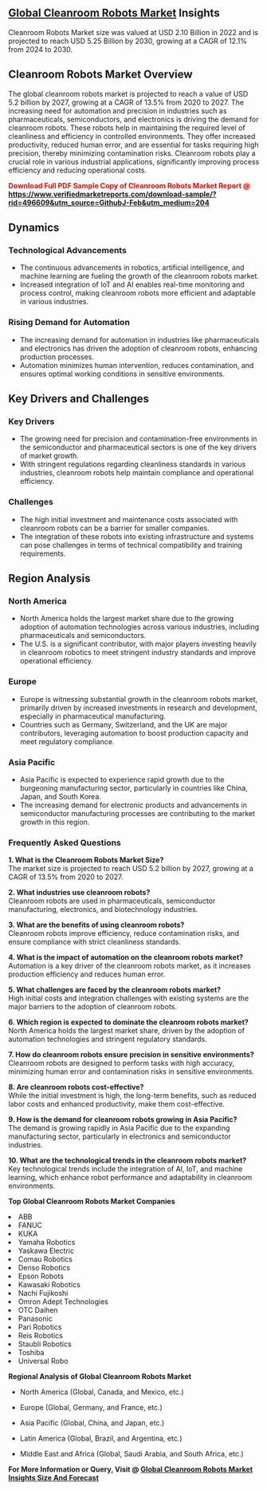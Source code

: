 <h2><a href="https://www.verifiedmarketreports.com/download-sample/?rid=496609&amp;utm_source=GithubJ&amp;utm_medium=204" target="_blank">Global Cleanroom Robots Market</a> Insights</h2><p>Cleanroom Robots Market size was valued at USD 2.10 Billion in 2022 and is projected to reach USD 5.25 Billion by 2030, growing at a CAGR of 12.1% from 2024 to 2030.</p><p> <h2>Cleanroom Robots Market Overview</h2> <p>The global cleanroom robots market is projected to reach a value of USD 5.2 billion by 2027, growing at a CAGR of 13.5% from 2020 to 2027. The increasing need for automation and precision in industries such as pharmaceuticals, semiconductors, and electronics is driving the demand for cleanroom robots. These robots help in maintaining the required level of cleanliness and efficiency in controlled environments. They offer increased productivity, reduced human error, and are essential for tasks requiring high precision, thereby minimizing contamination risks. Cleanroom robots play a crucial role in various industrial applications, significantly improving process efficiency and reducing operational costs.</p> <p><strong><p><span class=""><span style="color: #ff0000;"><strong>Download Full PDF Sample Copy of Cleanroom Robots Market Report</strong> @ </span><a href="https://www.verifiedmarketreports.com/download-sample/?rid=496609&amp;utm_source=GithubJ-Feb&amp;utm_medium=204" target="_blank">https://www.verifiedmarketreports.com/download-sample/?rid=496609&amp;utm_source=GithubJ-Feb&amp;utm_medium=204</a></span></p></strong></p> <h2>Dynamics</h2> <h3>Technological Advancements</h3> <ul> <li>The continuous advancements in robotics, artificial intelligence, and machine learning are fueling the growth of the cleanroom robots market.</li> <li>Increased integration of IoT and AI enables real-time monitoring and process control, making cleanroom robots more efficient and adaptable in various industries.</li> </ul> <h3>Rising Demand for Automation</h3> <ul> <li>The increasing demand for automation in industries like pharmaceuticals and electronics has driven the adoption of cleanroom robots, enhancing production processes.</li> <li>Automation minimizes human intervention, reduces contamination, and ensures optimal working conditions in sensitive environments.</li> </ul> <h2>Key Drivers and Challenges</h2> <h3>Key Drivers</h3> <ul> <li>The growing need for precision and contamination-free environments in the semiconductor and pharmaceutical sectors is one of the key drivers of market growth.</li> <li>With stringent regulations regarding cleanliness standards in various industries, cleanroom robots help maintain compliance and operational efficiency.</li> </ul> <h3>Challenges</h3> <ul> <li>The high initial investment and maintenance costs associated with cleanroom robots can be a barrier for smaller companies.</li> <li>The integration of these robots into existing infrastructure and systems can pose challenges in terms of technical compatibility and training requirements.</li> </ul> <h2>Region Analysis</h2> <h3>North America</h3> <ul> <li>North America holds the largest market share due to the growing adoption of automation technologies across various industries, including pharmaceuticals and semiconductors.</li> <li>The U.S. is a significant contributor, with major players investing heavily in cleanroom robotics to meet stringent industry standards and improve operational efficiency.</li> </ul> <h3>Europe</h3> <ul> <li>Europe is witnessing substantial growth in the cleanroom robots market, primarily driven by increased investments in research and development, especially in pharmaceutical manufacturing.</li> <li>Countries such as Germany, Switzerland, and the UK are major contributors, leveraging automation to boost production capacity and meet regulatory compliance.</li> </ul> <h3>Asia Pacific</h3> <ul> <li>Asia Pacific is expected to experience rapid growth due to the burgeoning manufacturing sector, particularly in countries like China, Japan, and South Korea.</li> <li>The increasing demand for electronic products and advancements in semiconductor manufacturing processes are contributing to the market growth in this region.</li> </ul> <h3>Frequently Asked Questions</h3> <p><strong>1. What is the Cleanroom Robots Market Size?</strong><br> The market size is projected to reach USD 5.2 billion by 2027, growing at a CAGR of 13.5% from 2020 to 2027.</p> <p><strong>2. What industries use cleanroom robots?</strong><br> Cleanroom robots are used in pharmaceuticals, semiconductor manufacturing, electronics, and biotechnology industries.</p> <p><strong>3. What are the benefits of using cleanroom robots?</strong><br> Cleanroom robots improve efficiency, reduce contamination risks, and ensure compliance with strict cleanliness standards.</p> <p><strong>4. What is the impact of automation on the cleanroom robots market?</strong><br> Automation is a key driver of the cleanroom robots market, as it increases production efficiency and reduces human error.</p> <p><strong>5. What challenges are faced by the cleanroom robots market?</strong><br> High initial costs and integration challenges with existing systems are the major barriers to the adoption of cleanroom robots.</p> <p><strong>6. Which region is expected to dominate the cleanroom robots market?</strong><br> North America holds the largest market share, driven by the adoption of automation technologies and stringent regulatory standards.</p> <p><strong>7. How do cleanroom robots ensure precision in sensitive environments?</strong><br> Cleanroom robots are designed to perform tasks with high accuracy, minimizing human error and contamination risks in sensitive environments.</p> <p><strong>8. Are cleanroom robots cost-effective?</strong><br> While the initial investment is high, the long-term benefits, such as reduced labor costs and enhanced productivity, make them cost-effective.</p> <p><strong>9. How is the demand for cleanroom robots growing in Asia Pacific?</strong><br> The demand is growing rapidly in Asia Pacific due to the expanding manufacturing sector, particularly in electronics and semiconductor industries.</p> <p><strong>10. What are the technological trends in the cleanroom robots market?</strong><br> Key technological trends include the integration of AI, IoT, and machine learning, which enhance robot performance and adaptability in cleanroom environments.</p> </p><p><strong>Top Global Cleanroom Robots Market Companies</strong></p><div data-test-id=""><p><li>ABB</li><li> FANUC</li><li> KUKA</li><li> Yamaha Robotics</li><li> Yaskawa Electric</li><li> Comau Robotics</li><li> Denso Robotics</li><li> Epson Robots</li><li> Kawasaki Robotics</li><li> Nachi Fujikoshi</li><li> Omron Adept Technologies</li><li> OTC Daihen</li><li> Panasonic</li><li> Pari Robotics</li><li> Reis Robotics</li><li> Staubli Robotics</li><li> Toshiba</li><li> Universal Robo</li></p><div><strong>Regional Analysis of&nbsp;Global Cleanroom Robots Market</strong></div><ul><li dir="ltr"><p dir="ltr">North America&nbsp;(Global, Canada, and Mexico, etc.)</p></li><li dir="ltr"><p dir="ltr">Europe (Global, Germany, and France, etc.)</p></li><li dir="ltr"><p dir="ltr">Asia Pacific&nbsp;(Global, China, and Japan, etc.)</p></li><li dir="ltr"><p dir="ltr">Latin America&nbsp;(Global, Brazil, and Argentina, etc.)</p></li><li dir="ltr">Middle East and Africa&nbsp;(Global, Saudi Arabia, and South Africa, etc.)</li></ul><p><strong>For More Information or Query, Visit @&nbsp;</strong><strong><a href="https://www.verifiedmarketreports.com/product/cleanroom-robots-market-szie-and-forecast/?utm_source=GithubJ&amp;utm_medium=204" target="_blank">Global Cleanroom Robots Market Insights Size And Forecast</a></strong></p></div>
